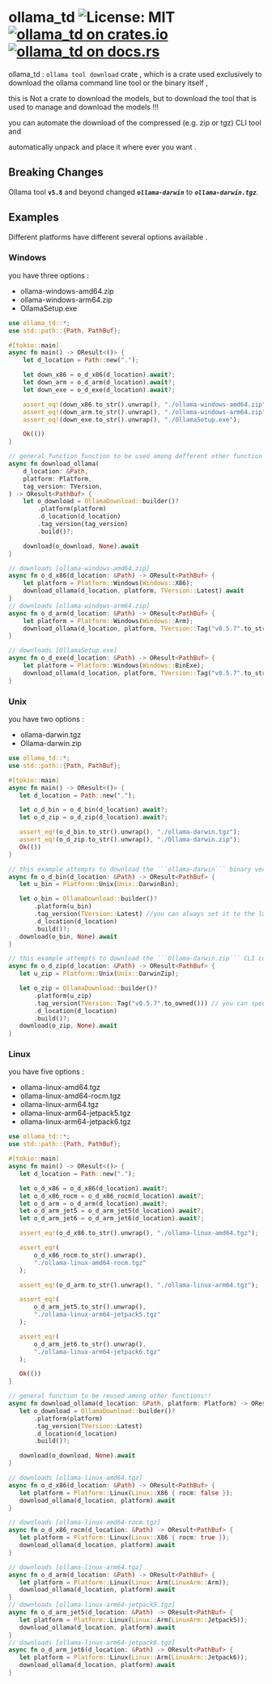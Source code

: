 # ollama_td ![License: MIT](https://img.shields.io/badge/license-MIT-blue) [![ollama_td on crates.io](https://img.shields.io/crates/v/ollama_td)](https://crates.io/crates/ollama_td) [![ollama_td on docs.rs](https://docs.rs/ollama_td/badge.svg)](https://docs.rs/ollama_td)

ollama_td : `ollama tool download` crate , which is a crate used exclusively to download the ollama command line tool or the binary itself ,

this is Not a crate to download the models, but to download the tool that is used to manage and download the models !!!

you can automate the download of the compressed (e.g. zip or tgz) CLI tool and

automatically unpack and place it where ever you want .

## Breaking Changes

Ollama tool **`v5.8`** and beyond changed ***`ollama-darwin`*** to ***`ollama-darwin.tgz`***.

## Examples

Different platforms have different several options available .

### Windows

you have three options :

* ollama-windows-amd64.zip
* ollama-windows-arm64.zip
* OllamaSetup.exe

```rust
use ollama_td::*;
use std::path::{Path, PathBuf};

#[tokio::main]
async fn main() -> OResult<()> {
    let d_location = Path::new(".");

    let down_x86 = o_d_x86(d_location).await?;
    let down_arm = o_d_arm(d_location).await?;
    let down_exe = o_d_exe(d_location).await?;

    assert_eq!(down_x86.to_str().unwrap(), "./ollama-windows-amd64.zip");
    assert_eq!(down_arm.to_str().unwrap(), "./ollama-windows-arm64.zip");
    assert_eq!(down_exe.to_str().unwrap(), "./OllamaSetup.exe");

    Ok(())
}

// general function function to be used among defferent other function examples !!
async fn download_ollama(
    d_location: &Path,
    platform: Platform,
    tag_version: TVersion,
) -> OResult<PathBuf> {
    let o_download = OllamaDownload::builder()?
        .platform(platform)
        .d_location(d_location)
        .tag_version(tag_version)
        .build()?;

    download(o_download, None).await
}

// downloads [ollama-windows-amd64.zip]
async fn o_d_x86(d_location: &Path) -> OResult<PathBuf> {
    let platform = Platform::Windows(Windows::X86);
    download_ollama(d_location, platform, TVersion::Latest).await
}
// downloads [ollama-windows-arm64.zip]
async fn o_d_arm(d_location: &Path) -> OResult<PathBuf> {
    let platform = Platform::Windows(Windows::Arm);
    download_ollama(d_location, platform, TVersion::Tag("v0.5.7".to_string())).await
}

// downloads [OllamaSetup.exe]
async fn o_d_exe(d_location: &Path) -> OResult<PathBuf> {
    let platform = Platform::Windows(Windows::BinExe);
    download_ollama(d_location, platform, TVersion::Tag("v0.5.7".to_string())).await
}

```

### Unix

you have two options :

* ollama-darwin.tgz
* Ollama-darwin.zip

```rust
use ollama_td::*;
use std::path::{Path, PathBuf};

#[tokio::main]
async fn main() -> OResult<()> {
   let d_location = Path::new(".");

   let o_d_bin = o_d_bin(d_location).await?;
   let o_d_zip = o_d_zip(d_location).await?;

   assert_eq!(o_d_bin.to_str().unwrap(), "./ollama-darwin.tgz");
   assert_eq!(o_d_zip.to_str().unwrap(), "./Ollama-darwin.zip");
   Ok(())
}

// this example attempts to download the ```ollama-darwin``` binary version !!!
async fn o_d_bin(d_location: &Path) -> OResult<PathBuf> {
   let u_bin = Platform::Unix(Unix::DarwinBin);

   let o_bin = OllamaDownload::builder()?
       .platform(u_bin)
       .tag_version(TVersion::Latest) //you can always set it to the latest version!!
       .d_location(d_location)
       .build()?;
   download(o_bin, None).await
}

// this example attempts to download the ```Ollama-darwin.zip``` CLI compressed version !!!
async fn o_d_zip(d_location: &Path) -> OResult<PathBuf> {
   let u_zip = Platform::Unix(Unix::DarwinZip);

   let o_zip = OllamaDownload::builder()?
       .platform(u_zip)
       .tag_version(TVersion::Tag("v0.5.7".to_owned())) // you can specify the tag version!!
       .d_location(d_location)
       .build()?;
   download(o_zip, None).await
}

```

### Linux

you have five options :

* ollama-linux-amd64.tgz
* ollama-linux-amd64-rocm.tgz
* ollama-linux-arm64.tgz
* ollama-linux-arm64-jetpack5.tgz
* ollama-linux-arm64-jetpack6.tgz

```rust
use ollama_td::*;
use std::path::{Path, PathBuf};

#[tokio::main]
async fn main() -> OResult<()> {
   let d_location = Path::new(".");

   let o_d_x86 = o_d_x86(d_location).await?;
   let o_d_x86_rocm = o_d_x86_rocm(d_location).await?;
   let o_d_arm = o_d_arm(d_location).await?;
   let o_d_arm_jet5 = o_d_arm_jet5(d_location).await?;
   let o_d_arm_jet6 = o_d_arm_jet6(d_location).await?;

   assert_eq!(o_d_x86.to_str().unwrap(), "./ollama-linux-amd64.tgz");

   assert_eq!(
       o_d_x86_rocm.to_str().unwrap(),
       "./ollama-linux-amd64-rocm.tgz"
   );

   assert_eq!(o_d_arm.to_str().unwrap(), "./ollama-linux-arm64.tgz");

   assert_eq!(
       o_d_arm_jet5.to_str().unwrap(),
       "./ollama-linux-arm64-jetpack5.tgz"
   );

   assert_eq!(
       o_d_arm_jet6.to_str().unwrap(),
       "./ollama-linux-arm64-jetpack6.tgz"
   );

   Ok(())
}

// general function to be reused among other functions!!
async fn download_ollama(d_location: &Path, platform: Platform) -> OResult<PathBuf> {
   let o_download = OllamaDownload::builder()?
       .platform(platform)
       .tag_version(TVersion::Latest)
       .d_location(d_location)
       .build()?;

   download(o_download, None).await
}

// downloads [ollama-linux-amd64.tgz]
async fn o_d_x86(d_location: &Path) -> OResult<PathBuf> {
   let platform = Platform::Linux(Linux::X86 { rocm: false });
   download_ollama(d_location, platform).await
}

// downloads [ollama-linux-amd64-rocm.tgz]
async fn o_d_x86_rocm(d_location: &Path) -> OResult<PathBuf> {
   let platform = Platform::Linux(Linux::X86 { rocm: true });
   download_ollama(d_location, platform).await
}

// downloads [ollama-linux-arm64.tgz]
async fn o_d_arm(d_location: &Path) -> OResult<PathBuf> {
   let platform = Platform::Linux(Linux::Arm(LinuxArm::Arm));
   download_ollama(d_location, platform).await
}
// downloads [ollama-linux-arm64-jetpack5.tgz]
async fn o_d_arm_jet5(d_location: &Path) -> OResult<PathBuf> {
   let platform = Platform::Linux(Linux::Arm(LinuxArm::Jetpack5));
   download_ollama(d_location, platform).await
}
// downloads [ollama-linux-arm64-jetpack6.tgz]
async fn o_d_arm_jet6(d_location: &Path) -> OResult<PathBuf> {
   let platform = Platform::Linux(Linux::Arm(LinuxArm::Jetpack6));
   download_ollama(d_location, platform).await
}

```
